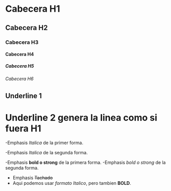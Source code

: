 # Cabecera H1
## Cabecera H2
### Cabecera H3
#### Cabecera H4
##### Cabecera H5
###### Cabecera H6

Underline 1
-----------

Underline 2 genera la linea como si fuera H1
===========

-Emphasis *Italica* de la primer forma.

-Emphasis _Italica_ de la segunda forma.

-Emphasis **bold o strong** de la primera forma.
-Emphasis _bold o strong_ de la segunda forma.

- Emphasis ~~Tachado~~
- Aqui podemos usar *formato Italico*, pero tambien **BOLD**.


